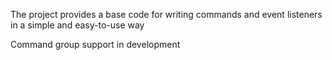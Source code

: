 The project provides a base code for writing commands and event listeners in a simple and easy-to-use way

Command group support in development